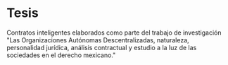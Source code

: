 # Tesis
Contratos inteligentes elaborados como parte del trabajo de investigación "Las Organizaciones Autónomas Descentralizadas, naturaleza, personalidad jurídica, análisis contractual y estudio a la luz de las sociedades en el derecho mexicano."
